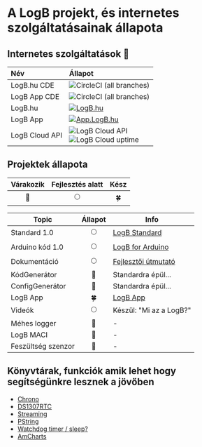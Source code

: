 # A LogB projekt, és internetes szolgáltatásainak állapota

## Internetes szolgáltatások :satellite:

| Név            | Állapot                                                                                                                                                                                                                                                                     |
| :------------- | :-------------------------------------------------------------------------------------------------------------------------------------------------------------------------------------------------------------------------------------------------------------------------- |
| LogB.hu CDE    | ![CircleCI (all branches)](https://img.shields.io/circleci/project/github/LogB/logb.hu.svg?label=CircleCI%20build)                                                                                                                                                          |
| LogB App CDE   | ![CircleCI (all branches)](https://img.shields.io/circleci/project/github/LogB/app.logb.hu.svg?label=CircleCI%20build)                                                                                                                                                      |
| LogB.hu        | [![LogB.hu](https://img.shields.io/website/https/logb.hu.svg?down_message=OFFLINE&label=LogB.hu&up_message=ONLINE)](https://LogB.hu)                                                                                                                                        |
| LogB App       | [![App.LogB.hu](https://img.shields.io/website/https/pp.logb.hu.svg?down_message=OFFLINE&label=app.LogB.hu&up_message=ONLINE)](https://App.LogB.hu)                                                                                                                         |
| LogB Cloud API | ![LogB Cloud API](https://img.shields.io/uptimerobot/status/m782142910-e7c15f1ef2796d794be9a706.svg?label=LogB%20Cloud%20API) </br>       ![LogB Cloud uptime](https://img.shields.io/uptimerobot/ratio/m782142910-e7c15f1ef2796d794be9a706.svg?label=Cloud%20API%20uptime) |

## Projektek állapota

|  Várakozik   | Fejlesztés alatt |        Kész        |
| :----------: | :--------------: | :----------------: |
| :red_circle: |   :full_moon:    | :four_leaf_clover: |

| Topic                                      |      Állapot       | Info                                                             |
| ------------------------------------------ | :----------------: | ---------------------------------------------------------------- |
| Standard 1.0                               |    :full_moon:     | [LogB Standard](/guide.md#logb-standard)                         |
| Arduino kód 1.0                            |    :full_moon:     | [LogB for Arduino](/guide.mda-logb-arduino-s-keretrendszere)     |
| Dokumentáció                               |    :full_moon:     | [Fejlesztői útmutató](/guide.md#a-logb-arduino-s-keretrendszere) |
| KódGenerátor                               |    :red_circle:    | Standardra épül...                                               |
| ConfigGenerátor                            |    :red_circle:    | Standardra épül...                                               |
| LogB App  <Badge text="Beta" type="warn"/> | :four_leaf_clover: | [LogB App](https://App.LogB.hu)                                  |
| Videók                                     |    :full_moon:     | Készül: "Mi az a LogB?"                                          |
| Méhes logger                               |    :red_circle:    | -                                                                |
| LogB MACI                                  |    :red_circle:    | -                                                                |
| Feszültség szenzor                         |    :red_circle:    | -                                                                |

## Könyvtárak, funkciók amik lehet hogy segítségünkre lesznek a jövőben

- [Chrono](http://sofapirate.github.io/Chrono/)
- [DS1307RTC](https://www.pjrc.com/teensy/td_libs_DS1307RTC.html)
- [Streaming](http://arduiniana.org/libraries/streaming/)
- [PString](http://arduiniana.org/libraries/PString/)
- [Watchdog timer / sleep?](https://learn.sparkfun.com/tutorials/reducing-arduino-power-consumption/all#saving-power-with-software)
- [AmCharts](https://www.amcharts.com)
